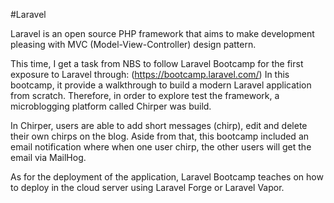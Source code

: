 #Laravel

Laravel is an open source PHP framework that aims to make development pleasing with MVC (Model-View-Controller) design pattern.

This time, I get a task from NBS to follow Laravel Bootcamp for the first exposure to Laravel through: (https://bootcamp.laravel.com/)
In this bootcamp, it provide a walkthrough to build a modern Laravel application from scratch. Therefore, in order to explore test the framework, a microblogging platform called Chirper was build.

In Chirper, users are able to add short messages (chirp), edit and delete their own chirps on the blog. Aside from that, this bootcamp included an email notification where when one user chirp, the other users will get the email via MailHog. 

As for the deployment of the application, Laravel Bootcamp teaches on how to deploy in the cloud server using Laravel Forge or Laravel Vapor.

